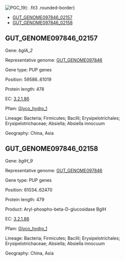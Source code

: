 ![PGC_19](../static/images/Clusters_figure/PGC_19.jpg){: .fit3 .rounded-border}

<ul id="myTab" class="nav nav-tabs">
  <li class="active">
        <a href="#tab1" data-toggle="tab">GUT_GENOME097846_02157</a>
  </li>
<li><a href="#tab2" data-toggle="tab">GUT_GENOME097846_02158</a></li>
</ul>

<div id="myTabContent" class="tab-content">
  <div class="tab-pane fade in active" id="tab1">

<h2 id="GUT_GENOME097846_02157">GUT_GENOME097846_02157</h2>
<p>Gene: <em>bglA_2</em>
<p>Representative genome: <a href="https://www.ebi.ac.uk/metagenomics/genomes/MGYG-HGUT-01396">GUT_GENOME097846</a></p>
<p>Gene type: PUP genes</p>
<p>Position: 59586..61019</p>
<p>Protein length: 478</p>
<p>EC: <a href="https://www.brenda-enzymes.org/enzyme.php?ecno=3.2.1.86">3.2.1.86</a></p>
<p>Pfam: <a href="http://pfam.xfam.org/family/Glyco_hydro_1">Glyco_hydro_1</a></p>

<p>Lineage: Bacteria; Firmicutes; Bacilli; Erysipelotrichales; Erysipelotrichaceae; Absiella; Absiella innocuum</p>
<p>Geography: China, Asia</p>
  </div>

  <div class="tab-pane fade" id="tab2">

<h2 id="GUT_GENOME097846_02158">GUT_GENOME097846_02158</h2>
<p>Gene: <em>bglH_9</em></p>
<p>Representative genome: <a href="https://www.ebi.ac.uk/metagenomics/genomes/MGYG-HGUT-01396">GUT_GENOME097846</a></p>
<p>Gene type: PUP genes</p>
<p>Position: 61034..62470</p>
<p>Protein length: 479</p>
<p>Product: Aryl-phospho-beta-D-glucosidase BglH</p>
<p>EC: <a href="https://www.brenda-enzymes.org/enzyme.php?ecno=3.2.1.86">3.2.1.86</a></p>
<p>Pfam: <a href="http://pfam.xfam.org/family/Glyco_hydro_1">Glyco_hydro_1</a></p>

<p>Lineage: Bacteria; Firmicutes; Bacilli; Erysipelotrichales; Erysipelotrichaceae; Absiella; Absiella innocuum</p>
<p>Geography: China, Asia</p>

  </div>
</div>
